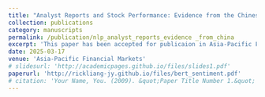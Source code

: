 ```yaml
---
title: "Analyst Reports and Stock Performance: Evidence from the Chinese Market"
collection: publications
category: manuscripts
permalink: /publication/nlp_analyst_reports_evidence _from_china
excerpt: 'This paper has been accepted for publicaion in Asia-Pacific Financial Markets'
date: 2025-03-17
venue: 'Asia-Pacific Financial Markets'
# slidesurl: 'http://academicpages.github.io/files/slides1.pdf'
paperurl: 'http://rickliang-jy.github.io/files/bert_sentiment.pdf'
# citation: 'Your Name, You. (2009). &quot;Paper Title Number 1.&quot; <i>Journal 1</i>. 1(1).'
---
```


